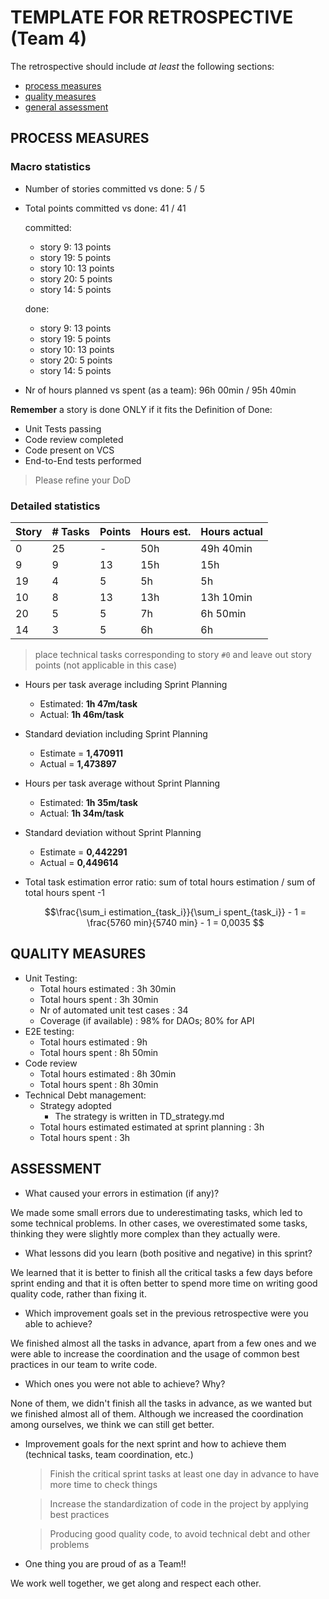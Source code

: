 TEMPLATE FOR RETROSPECTIVE (Team 4)
=====================================

The retrospective should include _at least_ the following
sections:

- [process measures](#process-measures)
- [quality measures](#quality-measures)
- [general assessment](#assessment)

## PROCESS MEASURES 

### Macro statistics

- Number of stories committed vs done: 5 / 5 

- Total points committed vs done: 41 / 41

  committed:
    - story 9: 13 points
    - story 19: 5 points
    - story 10: 13 points
    - story 20: 5 points
    - story 14: 5 points

  done:
    - story 9: 13 points
    - story 19: 5 points
    - story 10: 13 points
    - story 20: 5 points
    - story 14: 5 points

- Nr of hours planned vs spent (as a team): 96h 00min / 95h 40min

**Remember**  a story is done ONLY if it fits the Definition of Done:
 
- Unit Tests passing
- Code review completed
- Code present on VCS
- End-to-End tests performed

> Please refine your DoD 

### Detailed statistics

| Story  | # Tasks | Points | Hours est. | Hours actual |
|--------|---------|--------|------------|--------------|
| 0      |   25    |    -   |     50h    |  49h 40min   |
| 9      |    9    |   13   |     15h    |     15h      |
| 19     |    4    |    5   |      5h    |      5h      |
| 10     |    8    |   13   |     13h    |  13h 10min   |
| 20     |    5    |    5   |      7h    |   6h 50min   |
| 14     |    3    |    5   |      6h    |       6h     |
   

> place technical tasks corresponding to story `#0` and leave out story points (not applicable in this case)

- Hours per task average including Sprint Planning
    - Estimated: **1h 47m/task**
    - Actual: **1h 46m/task**
- Standard deviation including Sprint Planning
    - Estimate = **1,470911**
    - Actual = **1,473897**
- Hours per task average without Sprint Planning
    - Estimated: **1h 35m/task**
    - Actual: **1h 34m/task**
- Standard deviation without Sprint Planning
    - Estimate = **0,442291**
    - Actual = **0,449614**

- Total task estimation error ratio: sum of total hours estimation / sum of total hours spent -1

  $$\frac{\sum_i estimation_{task_i}}{\sum_i spent_{task_i}} - 1 =  \frac{5760 min}{5740 min} - 1 = 0,0035 $$
  
## QUALITY MEASURES 

- Unit Testing:
  - Total hours estimated : 3h 30min
  - Total hours spent : 3h 30min
  - Nr of automated unit test cases : 34
  - Coverage (if available) : 98% for DAOs; 80% for API
- E2E testing:
  - Total hours estimated : 9h
  - Total hours spent : 8h 50min
- Code review 
  - Total hours estimated : 8h 30min
  - Total hours spent : 8h 30min
- Technical Debt management:
  - Strategy adopted
    - The strategy is written in TD_strategy.md
  - Total hours estimated estimated at sprint planning : 3h
  - Total hours spent : 3h
  


## ASSESSMENT

- What caused your errors in estimation (if any)?

We made some small errors due to underestimating tasks, which led to some technical problems. In other cases, we overestimated some tasks, thinking they were slightly more complex than they actually were.

- What lessons did you learn (both positive and negative) in this sprint?

We learned that it is better to finish all the critical tasks a few days before sprint ending and that it is often better to spend more time on writing good quality code, rather than fixing it.

- Which improvement goals set in the previous retrospective were you able to achieve? 

We finished almost all the tasks in advance, apart from a few ones and we were able to increase the coordination and the usage of common best practices in our team to write code.
  
- Which ones you were not able to achieve? Why?

None of them, we didn't finish all the tasks in advance, as we wanted but we finished almost all of them.
Although we increased the coordination among ourselves, we think we can still get better.

- Improvement goals for the next sprint and how to achieve them (technical tasks, team coordination, etc.)

  > Finish the critical sprint tasks at least one day in advance to have more time to check things

  > Increase the standardization of code in the project by applying best practices

  > Producing good quality code, to avoid technical debt and other problems

- One thing you are proud of as a Team!!

We work well together, we get along and respect each other.
